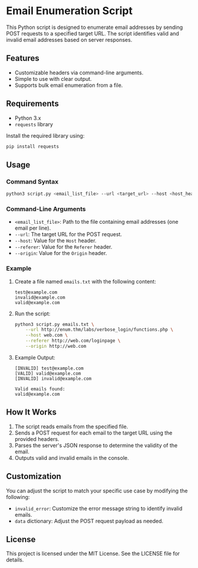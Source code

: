 # Email Enumeration Script

This Python script is designed to enumerate email addresses by sending POST requests to a specified target URL. The script identifies valid and invalid email addresses based on server responses.

## Features
- Customizable headers via command-line arguments.
- Simple to use with clear output.
- Supports bulk email enumeration from a file.

## Requirements
- Python 3.x
- `requests` library

Install the required library using:
```bash
pip install requests
```

## Usage

### Command Syntax
```bash
python3 script.py <email_list_file> --url <target_url> --host <host_header> --referer <referer_header> --origin <origin_header>
```

### Command-Line Arguments
- `<email_list_file>`: Path to the file containing email addresses (one email per line).
- `--url`: The target URL for the POST request.
- `--host`: Value for the `Host` header.
- `--referer`: Value for the `Referer` header.
- `--origin`: Value for the `Origin` header.

### Example
1. Create a file named `emails.txt` with the following content:
   ```
   test@example.com
   invalid@example.com
   valid@example.com
   ```

2. Run the script:
   ```bash
   python3 script.py emails.txt \
       --url http://enum.thm/labs/verbose_login/functions.php \
       --host web.com \
       --referer http://web.com/loginpage \
       --origin http://web.com
   ```

3. Example Output:
   ```
   [INVALID] test@example.com
   [VALID] valid@example.com
   [INVALID] invalid@example.com

   Valid emails found:
   valid@example.com
   ```

## How It Works
1. The script reads emails from the specified file.
2. Sends a POST request for each email to the target URL using the provided headers.
3. Parses the server's JSON response to determine the validity of the email.
4. Outputs valid and invalid emails in the console.

## Customization
You can adjust the script to match your specific use case by modifying the following:
- `invalid_error`: Customize the error message string to identify invalid emails.
- `data` dictionary: Adjust the POST request payload as needed.

## License
This project is licensed under the MIT License. See the LICENSE file for details.
